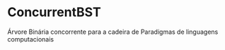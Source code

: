 # ConcurrentBST
Árvore Binária concorrente para a cadeira de Paradigmas de linguagens computacionais


